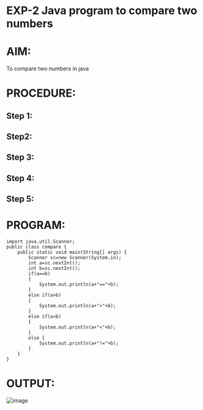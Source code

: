# EXP-2 Java program to compare two numbers
# AIM:
To compare two numbers in java
# PROCEDURE:
## Step 1:
## Step2:
## Step 3:
## Step 4:
## Step 5:

# PROGRAM:
```
import java.util.Scanner;
public class compare {
    public static void main(String[] args) {
        Scanner sc=new Scanner(System.in);
        int a=sc.nextInt();
        int b=sc.nextInt();
        if(a==b)
        {
            System.out.println(a+"=="+b);
        }
        else if(a>b)
        {
            System.out.println(a+">"+b);
        }
        else if(a<b)
        {
            System.out.println(a+"<"+b);
        }
        else {
            System.out.println(a+"!="+b);
        }
    }
}
```
# OUTPUT:
![image](https://github.com/Evangelin-Ruth/compare/assets/94219798/0f5d587c-95b2-46e7-93b1-11c2affdabd1)
